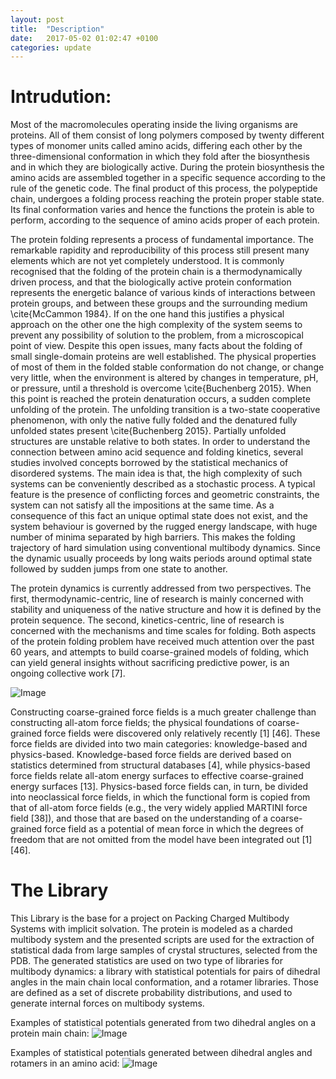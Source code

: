 ```yaml
---
layout: post
title:  "Description"
date:   2017-05-02 01:02:47 +0100
categories: update
---
```


<script src="https://cdnjs.cloudflare.com/ajax/libs/mathjax/2.7.0/MathJax.js?config=TeX-AMS-MML_HTMLorMML" type="text/javascript"></script>

# Intrudution:


Most of the macromolecules operating inside the living organisms are proteins. All of them consist of long polymers composed by twenty different types of monomer units called amino acids, differing each other by the three-dimensional conformation in which they fold after the biosynthesis and in which they are biologically active. During the protein biosynthesis the amino acids are assembled together in a specific sequence according to the rule of the genetic code. The final product of this process, the polypeptide chain, undergoes a folding process reaching the protein proper stable state.
Its final conformation varies and hence the functions the protein is able to perform, according to the sequence of amino acids proper of each protein.

The protein folding represents a process of fundamental importance. The remarkable rapidity and reproducibility of this process still present many elements which are not yet completely understood. It is commonly recognised that the folding of the protein chain is a thermodynamically driven process, and that the biologically active protein conformation represents the energetic balance of various kinds of interactions between protein groups, and between these groups and the surrounding medium \cite{McCammon 1984}. If on the one hand this justifies a physical approach on the other one the high complexity of the system seems to prevent any possibility of solution to the problem, from a microscopical point of view. Despite this open issues, many facts about the folding of small single-domain proteins are well established. The physical properties of most of them in the folded stable conformation do not change, or change very little, when the environment is altered by changes in temperature, pH, or pressure, until a threshold is overcome \cite{Buchenberg 2015}. When this point is reached the protein denaturation occurs, a sudden complete unfolding of the protein. The unfolding transition is a two-state cooperative phenomenon, with only the native fully folded and the denatured fully unfolded states present \cite{Buchenberg 2015}. Partially unfolded structures are unstable relative to both states. In order to understand the connection between amino acid sequence and folding kinetics, several studies involved concepts borrowed by the statistical mechanics of disordered systems. The main idea is that, the high complexity of such systems can be conveniently described as a stochastic process. A typical  feature is the presence of conflicting forces and geometric constraints, the system can not satisfy all the impositions at the same time. As a consequence of this fact an unique optimal state does not exist, and the system behaviour is governed by the rugged energy landscape, with huge number of minima separated by high barriers. This makes the folding trajectory of hard simulation using conventional multibody dynamics. Since the dynamic usually proceeds by long waits periods around optimal state followed by sudden jumps from one state to another.


The protein dynamics is currently addressed from two perspectives. The first,
thermodynamic-centric, line of research is mainly concerned with stability and
uniqueness of the native structure and how it is defined by the protein sequence.
The second, kinetics-centric, line of research is concerned with the mechanisms and
time scales for folding. Both aspects of the protein folding problem have received
much attention over the past 60 years, and attempts to build coarse-grained models
of folding, which can yield general insights without sacrificing predictive power, is
an ongoing collective work [7].

![Image](../../../../images/image1_semwater.jpg)

Constructing coarse-grained force fields is a much greater challenge than constructing
all-atom force fields; the physical foundations of coarse-grained force fields
were discovered only relatively recently [1] [46]. These force fields are divided into
two main categories: knowledge-based and physics-based. Knowledge-based force
fields are derived based on statistics determined from structural databases [4], while
physics-based force fields relate all-atom energy surfaces to effective coarse-grained
energy surfaces [13]. Physics-based force fields can, in turn, be divided into neoclassical
force fields, in which the functional form is copied from that of all-atom force
fields (e.g., the very widely applied MARTINI force field [38]), and those that are
based on the understanding of a coarse-grained force field as a potential of mean
force in which the degrees of freedom that are not omitted from the model have
been integrated out [1][46].

# The Library

This Library is the base for a project on Packing Charged Multibody Systems with implicit
solvation. The protein is modeled as a charded multibody system and the presented scripts are used for the extraction of statistical dada from large
samples of crystal structures, selected from the PDB. The generated statistics are
used on  two type of libraries for multibody dynamics: a library with statistical
potentials for pairs of dihedral angles  in the main chain local conformation,  and a
rotamer libraries. Those are defined as a  set of discrete probability
distributions, and used to generate internal forces on multibody systems.

Examples of statistical potentials generated from two dihedral angles on a protein main chain:
![Image](../../../images/IAGE2.gif)

Examples of statistical potentials generated between dihedral angles and rotamers in an amino acid:
![Image](../../../images/IAGE1.gif)
